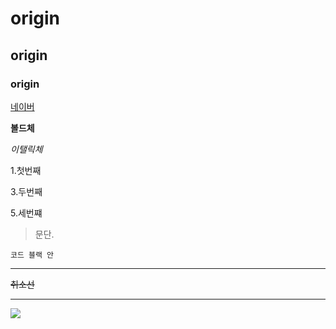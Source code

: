 # origin
## origin
### origin
[네이버](https://www.naver.com)


**볼드체**

_이탤릭체_

1.첫번째


3.두번째


5.세번쨰


>문단.
```
코드 블랙 안
```
***
~~취소선~~
* * * 


<img width="" height="" src="./png/고양이.png"><img/>

